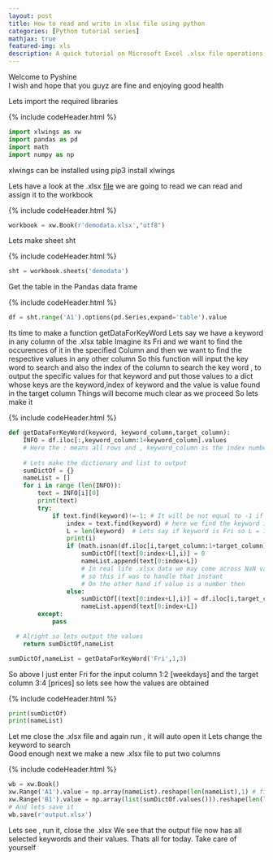 ```yaml
---
layout: post
title: How to read and write in xlsx file using python
categories: [Python tutorial series]
mathjax: true
featured-img: xls
description: A quick tutorial on Microsoft Excel .xlsx file operations in python
---
```



Welcome to Pyshine  
I wish and hope that you guyz are fine and enjoying good health

Lets import the required libraries

{% include codeHeader.html %}
```python
import xlwings as xw
import pandas as pd
import math
import numpy as np
```
xlwings can be installed using pip3 install xlwings

Lets have a look at the .xlsx [file](https://github.com/py2ai/Keras-Labs/blob/master/demodata.xlsx) we are going to read
we can read and assign it to the workbook

{% include codeHeader.html %}
```python
workbook = xw.Book(r'demodata.xlsx',"utf8")
```
Lets make sheet sht

{% include codeHeader.html %}
```python
sht = workbook.sheets('demodata')
```
Get the table in the Pandas data frame

{% include codeHeader.html %}
```python
df = sht.range('A1').options(pd.Series,expand='table').value
```
Its time to make a function getDataForKeyWord
Lets say we have a keyword in any column of the .xlsx table 
Imagine its Fri and we want to find the occurences of it in the specified
Column and then we want to find the respective values in any other column
So this function will input the key word to search and also the index of the 
column to search the key word , to output the specific values for that 
keyword and put those values to a dict whose keys are the keyword,index of keyword
and the value is value found in the target column 
Things will become much clear as we proceed
So lets make it

{% include codeHeader.html %}
```python
def getDataForKeyWord(keyword, keyword_column,target_column):
	INFO = df.iloc[:,keyword_column:1+keyword_column].values
	# Here the : means all rows and , keyword_column is the index number of column
	
	# Lets make the dictionary and list to output
	sumDictOf = {}
	nameList = []
	for i in range (len(INFO)):
		text = INFO[i][0]
		print(text)
		try:
			if text.find(keyword)!=-1: # It will be not equal to -1 if keyword is found
				index = text.find(keyword) # here we find the keyword in the column
				L = len(keyword)  # Lets say if keyword is Fri so L = 1+1+1=3
				print(i)
				if (math.isnan(df.iloc[i,target_column:1+target_column].values[0])):
					sumDictOf[(text[0:index+L],i)] = 0
					nameList.append(text[0:index+L])
					# In real life .xlsx data we may come across NaN values
					# so this if was to handle that instant
					# On the other hand if value is a number then
				else:
					sumDictOf[(text[0:index+L],i)] = df.iloc[i,target_column:1+target_column].values[0]
					nameList.append(text[0:index+L])
		except:
			pass

  # Alright so lets output the values
	return sumDictOf,nameList

sumDictOf,nameList = getDataForKeyWord('Fri',1,3)
```

So above I just enter Fri for the input column 1:2 [weekdays] and the target column 3:4 [prices]
so lets see how the values are obtained 

{% include codeHeader.html %}
```python
print(sumDictOf)
print(nameList)
```
Let me close the .xlsx file and again run , it will auto open it
Lets change the keyword to search	
Good enough next we make a new .xlsx file to put two columns

{% include codeHeader.html %}
```python
wb = xw.Book()
xw.Range('A1').value = np.array(nameList).reshape(len(nameList),1) # first col
xw.Range('B1').value = np.array(list(sumDictOf.values())).reshape(len(list(sumDictOf.values())),1) # Second col
# And lets save it
wb.save(r'output.xlsx')
``` 
Lets see , run it, close the .xlsx 
We see that the output file now has all selected keywords and their values.
Thats all for today.
Take care of yourself



	

